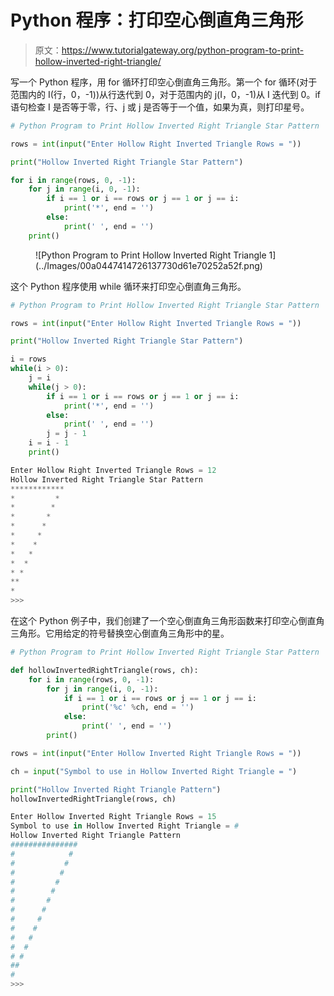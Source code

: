 # Python 程序：打印空心倒直角三角形

> 原文：<https://www.tutorialgateway.org/python-program-to-print-hollow-inverted-right-triangle/>

写一个 Python 程序，用 for 循环打印空心倒直角三角形。第一个 for 循环(对于范围内的 I(行，0，-1))从行迭代到 0，对于范围内的 j(I，0，-1)从 I 迭代到 0。if 语句检查 I 是否等于零，行、j 或 j 是否等于一个值，如果为真，则打印星号。

```py
# Python Program to Print Hollow Inverted Right Triangle Star Pattern

rows = int(input("Enter Hollow Right Inverted Triangle Rows = "))

print("Hollow Inverted Right Triangle Star Pattern") 

for i in range(rows, 0, -1):
    for j in range(i, 0, -1):
        if i == 1 or i == rows or j == 1 or j == i:
            print('*', end = '')
        else:
            print(' ', end = '')
    print()
```

<figure class="wp-block-image size-large">![Python Program to Print Hollow Inverted Right Triangle 1](../Images/00a0447414726137730d61e70252a52f.png)</figure>

这个 Python 程序使用 while 循环来打印空心倒直角三角形。

```py
# Python Program to Print Hollow Inverted Right Triangle Star Pattern

rows = int(input("Enter Hollow Right Inverted Triangle Rows = "))

print("Hollow Inverted Right Triangle Star Pattern") 

i = rows
while(i > 0):
    j = i
    while(j > 0):
        if i == 1 or i == rows or j == 1 or j == i:
            print('*', end = '')
        else:
            print(' ', end = '')
        j = j - 1
    i = i - 1
    print()
```

```py
Enter Hollow Right Inverted Triangle Rows = 12
Hollow Inverted Right Triangle Star Pattern
************
*         *
*        *
*       *
*      *
*     *
*    *
*   *
*  *
* *
**
*
>>> 
```

在这个 Python 例子中，我们创建了一个空心倒直角三角形函数来打印空心倒直角三角形。它用给定的符号替换空心倒直角三角形中的星。

```py
# Python Program to Print Hollow Inverted Right Triangle Star Pattern

def hollowInvertedRightTriangle(rows, ch):
    for i in range(rows, 0, -1):
        for j in range(i, 0, -1):
            if i == 1 or i == rows or j == 1 or j == i:
                print('%c' %ch, end = '')
            else:
                print(' ', end = '')
        print()

rows = int(input("Enter Hollow Inverted Right Triangle Rows = "))

ch = input("Symbol to use in Hollow Inverted Right Triangle = ")

print("Hollow Inverted Right Triangle Pattern")
hollowInvertedRightTriangle(rows, ch)
```

```py
Enter Hollow Inverted Right Triangle Rows = 15
Symbol to use in Hollow Inverted Right Triangle = #
Hollow Inverted Right Triangle Pattern
###############
#            #
#           #
#          #
#         #
#        #
#       #
#      #
#     #
#    #
#   #
#  #
# #
##
#
>>> 
```